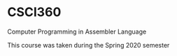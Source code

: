 # CSCI360
Computer Programming in Assembler Language

This course was taken during the Spring 2020 semester
